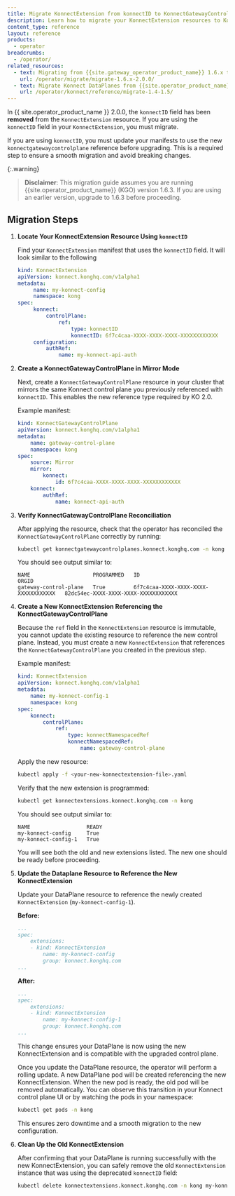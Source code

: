 ```yaml
---
title: Migrate KonnectExtension from konnectID to KonnectGatewayControlPlane
description: Learn how to migrate your KonnectExtension resources to KonnectGatewayControlPlane before upgrading to KO 2.0.0.
content_type: reference
layout: reference
products:
  - operator
breadcrumbs:
  - /operator/
related_resources:
  - text: Migrating from {{site.gateway_operator_product_name}} 1.6.x to {{site.operator_product_name}} 2.0.0
    url: /operator/migrate/migrate-1.6.x-2.0.0/
  - text: Migrate Konnect DataPlanes from {{site.operator_product_name}} 1.4 to 1.5
    url: /operator/konnect/reference/migrate-1.4-1.5/
---
```



In {{ site.operator_product_name }} 2.0.0, the `konnectID` field has been **removed** from the `KonnectExtension` resource. If you are using the `konnectID` field in your `KonnectExtension`, you must migrate.

If you are using `konnectID`, you must update your manifests to use the new `konnectgatewaycontrolplane` reference before upgrading. This is a required step to ensure a smooth migration and avoid breaking changes.

{:.warning}
> **Disclaimer**: This migration guide assumes you are running {{site.operator_product_name}} (KGO) version 1.6.3. If you are using an earlier version, upgrade to 1.6.3 before proceeding.

## Migration Steps


1. **Locate Your KonnectExtension Resource Using `konnectID`**

    Find your `KonnectExtension` manifest that uses the `konnectID` field. It will look similar to the following
    
    ```yaml
    kind: KonnectExtension
    apiVersion: konnect.konghq.com/v1alpha1
    metadata:
    	 name: my-konnect-config
    	 namespace: kong
    spec:
    	 konnect:
    		 controlPlane:
    			 ref:
    				 type: konnectID
    				 konnectID: 6f7c4caa-XXXX-XXXX-XXXX-XXXXXXXXXXXX
    	 configuration:
    		 authRef:
    			 name: my-konnect-api-auth
    ```

2. **Create a KonnectGatewayControlPlane in Mirror Mode**

    Next, create a `KonnectGatewayControlPlane` resource in your cluster that mirrors the same Konnect control plane you previously referenced with `konnectID`. This enables the new reference type required by KO 2.0.

     Example manifest:
     ```yaml
     kind: KonnectGatewayControlPlane
     apiVersion: konnect.konghq.com/v1alpha1
     metadata:
    	 name: gateway-control-plane
    	 namespace: kong
     spec:
    	 source: Mirror
    	 mirror:
    		 konnect:
    			 id: 6f7c4caa-XXXX-XXXX-XXXX-XXXXXXXXXXXX
    	 konnect:
    		 authRef:
    			 name: konnect-api-auth
    ```
 
3. **Verify KonnectGatewayControlPlane Reconciliation**

    After applying the resource, check that the operator has reconciled the `KonnectGatewayControlPlane` correctly by running:

    ```bash
    kubectl get konnectgatewaycontrolplanes.konnect.konghq.com -n kong
    ```

    You should see output similar to:

    ```
    NAME                    PROGRAMMED   ID                                     ORGID
    gateway-control-plane   True         6f7c4caa-XXXX-XXXX-XXXX-XXXXXXXXXXXX   82dc54ec-XXXX-XXXX-XXXX-XXXXXXXXXXXX 
    ```
 
 4. **Create a New KonnectExtension Referencing the KonnectGatewayControlPlane**
 
     Because the `ref` field in the `KonnectExtension` resource is immutable, you cannot update the existing resource to reference the new control plane. Instead, you must create a new `KonnectExtension` that references the `KonnectGatewayControlPlane` you created in the previous step.
    
     Example manifest:
     ```yaml
     kind: KonnectExtension
     apiVersion: konnect.konghq.com/v1alpha1
     metadata:
    	 name: my-konnect-config-1
    	 namespace: kong
     spec:
    	 konnect:
    		 controlPlane:
    			 ref:
    				 type: konnectNamespacedRef
    				 konnectNamespacedRef:
    					 name: gateway-control-plane
     ```
    
     Apply the new resource:
     ```bash
     kubectl apply -f <your-new-konnectextension-file>.yaml
     ```
    
     Verify that the new extension is programmed:
     ```bash
     kubectl get konnectextensions.konnect.konghq.com -n kong
     ```
     You should see output similar to:
     ```
     NAME                  READY
     my-konnect-config     True
     my-konnect-config-1   True
     ```
     You will see both the old and new extensions listed. The new one should be ready before proceeding.
 
5. **Update the Dataplane Resource to Reference the New KonnectExtension**

    Update your DataPlane resource to reference the newly created `KonnectExtension` (`my-konnect-config-1`).

    **Before:**
    ```yaml
    ...
    spec:
    	extensions:
    	- kind: KonnectExtension
    		name: my-konnect-config
    		group: konnect.konghq.com
    ...
    ```

    **After:**
    ```yaml
    ...
    spec:
    	extensions:
    	- kind: KonnectExtension
    		name: my-konnect-config-1
    		group: konnect.konghq.com
    ...
    ```

    This change ensures your DataPlane is now using the new KonnectExtension and is compatible with the upgraded control plane. 

    Once you update the DataPlane resource, the operator will perform a rolling update. A new DataPlane pod will be created referencing the new KonnectExtension. When the new pod is ready, the old pod will be removed automatically. You can observe this transition in your Konnect control plane UI or by watching the pods in your namespace:

    ```bash
    kubectl get pods -n kong
    ```

    This ensures zero downtime and a smooth migration to the new configuration.

6. **Clean Up the Old KonnectExtension**

    After confirming that your DataPlane is running successfully with the new KonnectExtension, you can safely remove the old `KonnectExtension` instance that was using the deprecated `konnectID` field:
    
    ```bash
    kubectl delete konnectextensions.konnect.konghq.com -n kong my-konnect-config
    ```
